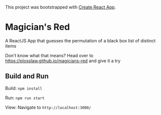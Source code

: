 This project was bootstrapped with [Create React App](https://github.com/facebook/create-react-app).

# Magician's Red

A ReactJS App that guesses the permutation of a black box list of distinct items

Don't know what that means? Head over to https://plosslaw.github.io/magicians-red and give it a try

## Build and Run

Build: `npm install`

Run: `npm run start`

View: Navigate to `http://localhost:3000/`
